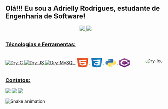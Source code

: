 ## Olá!!! Eu sou a Adrielly Rodrigues, estudante de Engenharia de Software!
<div align="center">
  <a href="https://github.com/drykette">
  <img height="160em" src="https://github-readme-stats.vercel.app/api?username=drykette&show_icons=true&theme=dracula&include_all_commits=true&count_private=true"/>
  <img height="160em" src="https://github-readme-stats.vercel.app/api/top-langs/?username=drykette&layout=compact&langs_count=7&theme=dracula"/>
</div>

##
### Técnologias e Ferramentas:


<div style="display: inline_block"><br>
  <img align="center" alt="Dry-C" height="30" width="40" src="https://cdn.jsdelivr.net/gh/devicons/devicon/icons/c/c-original.svg" />
  <img align="center" alt="Dry-JS" height="30" width="40" src="https://cdn.jsdelivr.net/gh/devicons/devicon/icons/javascript/javascript-original.svg" />
  <img align="center" alt="Dry-MySQL" height="30" width="40" src="https://cdn.jsdelivr.net/gh/devicons/devicon/icons/mysql/mysql-original-wordmark.svg" />
  <img align="center" alt="Dry-HTML" height="30" width="40" src="https://raw.githubusercontent.com/devicons/devicon/master/icons/html5/html5-original.svg">
  <img align="center" alt="Dry-CSS" height="30" width="40" src="https://raw.githubusercontent.com/devicons/devicon/master/icons/css3/css3-original.svg">
  <img align="center" alt="Dry-Python" height="30" width="40" src="https://raw.githubusercontent.com/devicons/devicon/master/icons/python/python-original.svg">
  <img align="center" alt="Dry-Csharp" height="30" width="40" src="https://raw.githubusercontent.com/devicons/devicon/master/icons/csharp/csharp-original.svg">
  <img align="right" alt="Dry-Icon" height="200" style="border-radius:50px;" src="https://user-images.githubusercontent.com/23423067/178582003-a9c2cf8f-e68f-40d3-9577-0b6bc99a3461.png">
</div>

##
### Contatos:

<div> 
  
  <a href="https://instagram.com/drykette" target="_blank"><img src="https://img.shields.io/badge/-Instagram-%23E4405F?style=for-the-badge&logo=instagram&logoColor=white" target="_blank"></a>
  <a href = "mailto:drykaa1@gmail.com"><img src="https://img.shields.io/badge/-Gmail-%23333?style=for-the-badge&logo=gmail&logoColor=white" target="_blank"></a>
  <a href="https://www.linkedin.com/in/adriellygaleno" target="_blank"><img src="https://img.shields.io/badge/-LinkedIn-%230077B5?style=for-the-badge&logo=linkedin&logoColor=white" target="_blank"></a> 
 
  ![Snake animation](https://github.com/drykette/drykette/blob/output/github-contribution-grid-snake.svg)
 
</div>
